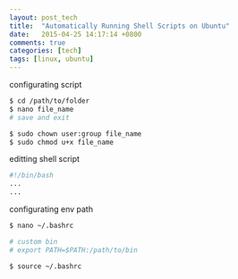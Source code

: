 ```yaml
---
layout: post_tech
title:  "Automatically Running Shell Scripts on Ubuntu"
date:   2015-04-25 14:17:14 +0800
comments: true
categories: [tech]
tags: [linux, ubuntu]
---
```


configurating script

```bash
$ cd /path/to/folder
$ nano file_name
# save and exit

$ sudo chown user:group file_name
$ sudo chmod u+x file_name
```

editting shell script

```bash
#!/bin/bash
...
...
```

configurating env path

```bash
$ nano ~/.bashrc

# custom bin
# export PATH=$PATH:/path/to/bin

$ source ~/.bashrc
```
